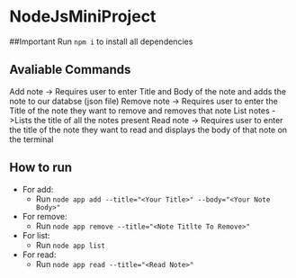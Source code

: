 # NodeJsMiniProject

##Important
Run ``` npm i ``` to install all dependencies

## Avaliable Commands
Add note -> Requires user to enter Title and Body of the note and adds the note to our databse (json file)
Remove note -> Requires user to enter the Title of the note they want to remove and removes that note
List notes ->Lists the title of all the notes present
Read note -> Requires user to enter the title of the note they want to read and displays the body of that note on the terminal

## How to run

- For add: 
  - Run ` node app add --title="<Your Title>" --body="<Your Note Body>" `
- For remove: 
  - Run ` node app remove --title="<Note Titlte To Remove>" `
- For list: 
  - Run ` node app list `
- For read: 
  - Run ` node app read --title="<Read Note>" `
